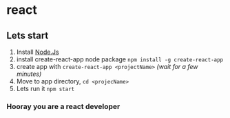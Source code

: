 # react

## Lets start
1. Install [Node.Js](https://nodejs.org/en/)
2. install create-react-app node package `npm install -g create-react-app`
3. create app with `create-react-app <projectName>` _(wait for a few minutes)_
4. Move to app directory, `cd <projecName>`
5. Lets run it `npm start`

### Hooray you are a react developer